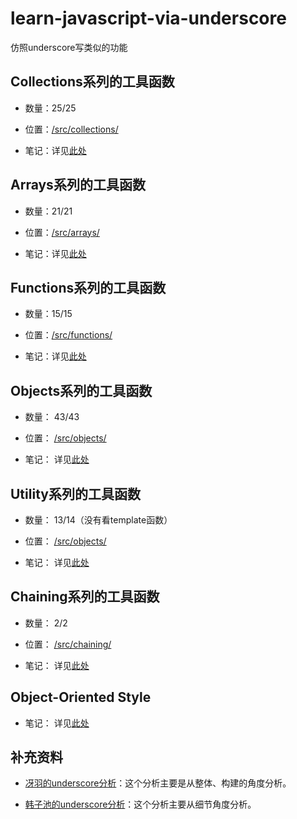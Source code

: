 # learn-javascript-via-underscore
仿照underscore写类似的功能

## Collections系列的工具函数

- 数量：25/25

- 位置：[/src/collections/](./src/collections/)

- 笔记：详见[此处](./src/collections/README.md)


## Arrays系列的工具函数

- 数量：21/21

- 位置：[/src/arrays/](./src/arrays/)

- 笔记：详见[此处](./src/arrays/README.md)


## Functions系列的工具函数

- 数量：15/15

- 位置：[/src/functions/](./src/functions/)

- 笔记：详见[此处](./src/functions/README.md)

## Objects系列的工具函数

- 数量： 43/43

- 位置： [/src/objects/](./src/objects/)

- 笔记： 详见[此处](./src/objects/README.md)

## Utility系列的工具函数

- 数量： 13/14（没有看template函数）

- 位置： [/src/objects/](./src/utility/)

- 笔记： 详见[此处](./src/utility/README.md)

## Chaining系列的工具函数

- 数量： 2/2

- 位置： [/src/chaining/](./src/chaining/)

- 笔记： 详见[此处](./src/chaining/README.md)

## Object-Oriented Style

- 笔记： 详见[此处](./src/oos/README.md)

## 补充资料

- [冴羽的underscore分析](https://github.com/mqyqingfeng/Blog)：这个分析主要是从整体、构建的角度分析。

- [韩子池的underscore分析](https://github.com/hanzichi/underscore-analysis)：这个分析主要从细节角度分析。